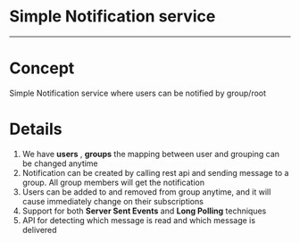 Simple Notification service
===
____

# Concept

Simple Notification service where users can be notified by group/root

# Details

1. We have **users** , **groups** the mapping between user and grouping can be changed anytime
2. Notification can be created by calling rest api and sending message to a group. All group members will get the
   notification
3. Users can be added to and removed from group anytime, and it will cause immediately change on their subscriptions
4. Support for both **Server Sent Events** and **Long Polling** techniques
5. API for detecting which message is read and which message is delivered




